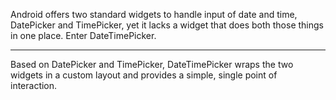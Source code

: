 Android offers two standard widgets to handle input of date and time, DatePicker and TimePicker, yet it lacks a widget that does both those things in one place. Enter DateTimePicker.

---

Based on DatePicker and TimePicker, DateTimePicker wraps the two widgets in a custom layout and provides a simple, single point of interaction.